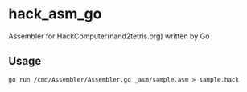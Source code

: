 # hack_asm_go

Assembler for HackComputer(nand2tetris.org) written by Go

## Usage

```
go run /cmd/Assembler/Assembler.go _asm/sample.asm > sample.hack
```
